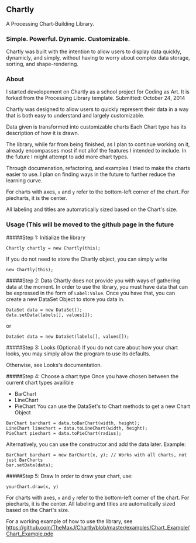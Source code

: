 ## Chartly

A Processing Chart-Building Library.

### Simple. Powerful. Dynamic. Customizable. 
Chartly was built with the intention to allow users to display data quickly, dynamicly, and simply, without having to worry about complex data storage, sorting, and shape-rendering.

### About
I started developement on Chartly as a school project for Coding as Art. It is forked from the Processing Library template.
Submitted: October 24, 2014

Chartly was designed to allow users to quickly represent their data in a way that is both easy to understand and largely customizable.

Data given is transformed into customizable charts
Each Chart type has its description of how it is drawn.

The library, while far from being finished, as I plan to continue working on it, already encompasses most if not allof the features I intended to include. In the future I might attempt to add more chart types.

Through documenation, refactoring, and examples I tried to make the 
charts easier to use. I plan on finding ways in the future  to further reduce the learning curve.

For charts with axes, `x` and `y` refer to the bottom-left corner of the
chart. For piecharts, it is the center.

All labeling and titles are automatically sized based on the
Chart's size.

### Usage (This will be moved to the github page in the future

#####Step 1: Initialize the library

```
Chartly chartly = new Chartly(this);
```

If you do not need to store the Chartly object, you can simply write

```
new Chartly(this);
```

#####Step 2: Data
Chartly does not provide you with ways of gathering data at the moment. In order to use the library, you must have data that can be expressed in the form of ```Label:Value```. Once you have that, you can create a new DataSet
Object to store you data in.

```
DataSet data = new DataSet();
data.setData(labels[], values[]);
```

or

```
DataSet data = new DataSet(labels[], values[]);
```

#####Step 3: Looks (Optional)
If you do not care about how your chart looks, you may simply
allow the program to use its defaults.

Otherwise, see Looks's documentation.

#####Step 4: Choose a chart type
Once you have chosen between the current chart types availible
- BarChart
- LineChart
- PieChart
You can use the DataSet's to Chart methods to get a new Chart Object

```
BarChart barchart = data.toBarChart(width, height);
LineChart linechart = data.toLineChart(width, height);
PieChart piechart = data.toPieChart(radius);
```

Alternatively, you can use the constructor and add the data later.
Example:
```
BarChart barchart = new BarChart(x, y); // Works with all charts, not just BarCharts
bar.setData(data);
```

#####Step 5: Draw
In order to draw your chart, use:
```
yourChart.draw(x, y)
```
For charts with axes, 
`x` and `y` refer to the bottom-left corner of the chart. For piecharts, it is the center. 
All labeling and titles are automatically sized based on the Chart's size.

For a working example of how to use the library, see
https://github.com/TheMaxJ/Chartly/blob/master/examples/Chart_Example/Chart_Example.pde

